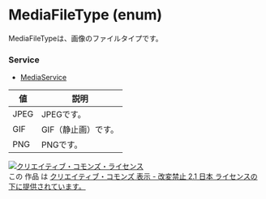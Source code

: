 # MediaFileType (enum)
MediaFileTypeは、画像のファイルタイプです。
### Service
+ [MediaService](../services/MediaService.md)

| 値 | 説明 | 
|---|---|
| JPEG| JPEGです。 |
| GIF| GIF（静止画）です。 |
| PNG| PNGです。 |

<a rel="license" href="http://creativecommons.org/licenses/by-nd/2.1/jp/"><img alt="クリエイティブ・コモンズ・ライセンス" style="border-width:0" src="https://i.creativecommons.org/l/by-nd/2.1/jp/88x31.png" /></a><br />この 作品 は <a rel="license" href="http://creativecommons.org/licenses/by-nd/2.1/jp/">クリエイティブ・コモンズ 表示 - 改変禁止 2.1 日本 ライセンスの下に提供されています。</a>
